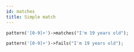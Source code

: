 ```yaml
---
id: matches
title: Simple match
---
```


```php
pattern('[0-9]+')->matches("I'm 19 years old");
```

```php
pattern('[0-9]+')->fails("I'm 19 years old");
```
